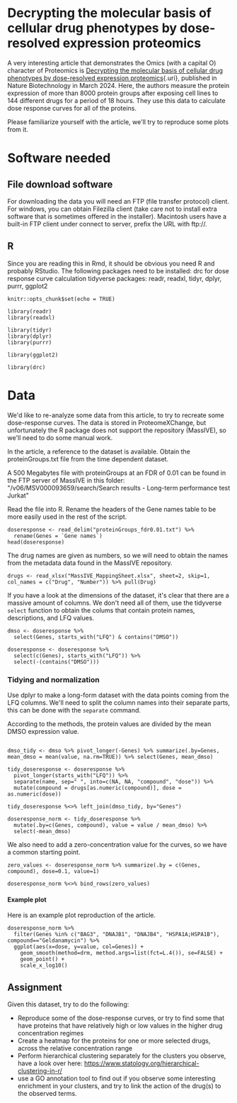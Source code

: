# Decrypting the molecular basis of cellular drug phenotypes by dose-resolved expression proteomics


A very interesting article that demonstrates the Omics (with a capital O) character of Proteomics is
[Decrypting the molecular basis of cellular drug phenotypes by dose-resolved expression proteomics](https://pmc.ncbi.nlm.nih.gov/articles/PMC11919725/){.uri}, published in Nature Biotechnology in March 2024. Here, the authors measure the protein expression of more than 8000 protein groups after exposing cell lines to 144 different drugs for a period of 18 hours. They use this data to calculate dose response curves for all of the proteins.

Please familiarize yourself with the article, we'll try to reproduce some plots from it.

# Software needed

## File download software
For downloading the data you will need an FTP (file transfer protocol) client. For windows, you can obtain Filezilla client (take care not to install extra software that is sometimes offered in the installer). Macintosh users have a built-in FTP client under connect to server, prefix the URL with ftp://.

## R
Since you are reading this in Rmd, it should be obvious you need R and probably RStudio.
The following packages need to be installed:
drc for dose response curve calculation
tidyverse packages: readr, readxl, tidyr, dplyr, purrr, ggplot2


```{r setup, include=FALSE}
knitr::opts_chunk$set(echo = TRUE)

library(readr)
library(readxl)

library(tidyr)
library(dplyr)
library(purrr)

library(ggplot2)

library(drc)
```

# Data

We'd like to re-analyze some data from this article, to try to recreate some dose-response curves.
The data is stored in ProteomeXChange, but unfortunately the R package does not support the repository (MassIVE), so we'll need to do some manual work.

In the article, a reference to the dataset is available. Obtain the proteinGroups.txt file from the time dependent dataset.

A 500 Megabytes file with proteinGroups at an FDR of 0.01 can be found in the FTP server of MassIVE in this folder: "/v06/MSV000093659/search/Search results - Long-term performance test Jurkat"

Read the file into R. Rename the headers of the Gene names table to be more easily used in the rest of the script.

```{r read data}
doseresponse <- read_delim("proteinGroups_fdr0.01.txt") %>%
  rename(Genes = `Gene names`)
head(doseresponse)
```

The drug names are given as numbers, so we will need to obtain the names from the metadata data found in the MassIVE repository.

```{r read drug names}
drugs <- read_xlsx("MassIVE_MappingSheet.xlsx", sheet=2, skip=1, col_names = c("Drug", "Number")) %>% pull(Drug)
```

If you have a look at the dimensions of the dataset, it's clear that there are a massive amount of columns. We don't need all of them, use the tidyverse `select` function to obtain the colums that contain protein names, descriptions, and LFQ values.

```{r filter}
dmso <- doseresponse %>%
  select(Genes, starts_with("LFQ") & contains("DMSO"))

doseresponse <- doseresponse %>%
  select(c(Genes), starts_with("LFQ")) %>%
  select(-(contains("DMSO")))
```

### Tidying and normalization

Use dplyr to make a long-form dataset with the data points coming from the LFQ columns. We'll need to split the column names into their separate parts, this can be done with the `separate` command.

According to the methods, the protein values are divided by the mean DMSO expression value.

```{r tidy}

dmso_tidy <- dmso %>% pivot_longer(-Genes) %>% summarize(.by=Genes, mean_dmso = mean(value, na.rm=TRUE)) %>% select(Genes, mean_dmso)

tidy_doseresponse <- doseresponse %>%
  pivot_longer(starts_with("LFQ")) %>%
  separate(name, sep=" ", into=c(NA, NA, "compound", "dose")) %>%
  mutate(compound = drugs[as.numeric(compound)], dose = as.numeric(dose))

tidy_doseresponse %<>% left_join(dmso_tidy, by="Genes")

doseresponse_norm <- tidy_doseresponse %>%
  mutate(.by=c(Genes, compound), value = value / mean_dmso) %>%
  select(-mean_dmso)

```

We also need to add a zero-concentration value for the curves, so we have a common starting point.

```{r example plot}
zero_values <- doseresponse_norm %>% summarize(.by = c(Genes, compound), dose=0.1, value=1)

doseresponse_norm %<>% bind_rows(zero_values)
```

#### Example plot

Here is an example plot reproduction of the article.

```{r example plot}
doseresponse_norm %>%
  filter(Genes %in% c("BAG3", "DNAJB1", "DNAJB4", "HSPA1A;HSPA1B"), compound=="Geldanamycin") %>%
  ggplot(aes(x=dose, y=value, col=Genes)) +
    geom_smooth(method=drm, method.args=list(fct=L.4()), se=FALSE) +
    geom_point() +
    scale_x_log10()
```

## Assignment

Given this dataset, try to do the following:
- Reproduce some of the dose-response curves, or try to find some that have proteins that have relatively high or low values in the higher drug concentration regimes
- Create a heatmap for the proteins for one or more selected drugs, across the relative concentration range
- Perform hierarchical clustering separately for the clusters you observe, have a look over here: https://www.statology.org/hierarchical-clustering-in-r/
- use a GO annotation tool to find out if you observe some interesting enrichment in your clusters, and try to link the action of the drug(s) to the observed terms.
